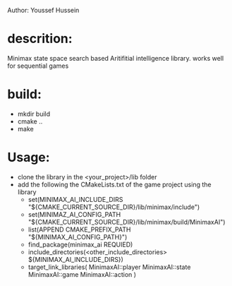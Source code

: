 Author: Youssef Hussein


# descrition:
Minimax state space search based Aritifitial intelligence library. works well for sequential games




# build:
- mkdir build
- cmake ..
- make



# Usage:
- clone the library in the <your_project>/lib folder
- add the following the CMakeLists.txt of the game project using the library
  - set(MINIMAX_AI_INCLUDE_DIRS "${CMAKE_CURRENT_SOURCE_DIR}/lib/minimax/include") 
  - set(MINIMAZ_AI_CONFIG_PATH "${CMAKE_CURRENT_SOURCE_DIR}/lib/minimax/build/MinimaxAI")
  - list(APPEND CMAKE_PREFIX_PATH "${MINIMAX_AI_CONFIG_PATH}")
  - find_package(minimax_ai REQUIED)
  - include_directories(<other_include_directories> ${MINIMAX_AI_INCLUDE_DIRS})
  - target_link_libraries( <target>
     <other libraries in the program>
     MinimaxAI::player
     MinimaxAI::state
     MinimaxAI::game
     MinimaxAI::action
     )
